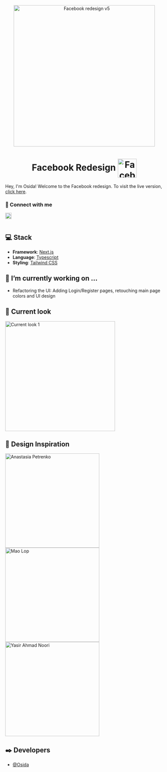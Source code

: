<div align="center">
  <img width="450" src="#" alt="Facebook redesign v5" />
</div>


<h1 align="center" display="flex" align-items="center">
  Facebook Redesign
  <img align="center" src="https://user-images.githubusercontent.com/51928654/183217409-c03c0c65-e6f3-4a21-b7c3-3691be82ea51.png" alt="Facebook logo" width="60px"/>
</h1>

Hey, I'm Osida! Welcome to the Facebook redesign. To visit the live version, [click here](https://facebook-redesign-five.vercel.app).


### 🤝 Connect with me
<a href="https://www.linkedin.com/in/osida-richards-780524243/"><img align="left" src="https://www.svgrepo.com/show/70809/linkedin.svg" alt="Osida | LinkedIn" width="20px"/>
</a>

<br/>
<br/>

## 💻 Stack
- **Framework**: [Next.js](https://nextjs.org)
- **Language**: [Typescript](https://www.typescriptlang.org)
- **Styling**: [Tailwind CSS](https://tailwindcss.com)

## 🌱 I’m currently working on ...
- Refactoring the UI: Adding Login/Register pages, retouching main page colors and UI design

## 👀 Current look
<div display="flex" justify-content="space-evenly">
  <img width="350" alt="Current look 1" />
</div>


## 🎨 Design Inspiration

<div display="flex" justify-content="space-evenly">
  <a href="https://dribbble.com/shots/14695795-Facebook-redesign-concept" target="_blank" rel="noopener noreferrer">
    <img width="300" alt="Anastasia Petrenko" src="https://user-images.githubusercontent.com/51928654/183198670-fae6debe-295c-44c1-9cee-3e39b5ba1473.png"/>
  </a>

  <a href="https://dribbble.com/shots/14695795-Facebook-redesign-concept" target="_blank" rel="noopener noreferrer">
    <img width="300" src="https://cdn.dribbble.com/users/5722038/screenshots/15479224/media/c1f1a451bc75bf805235bef1237d1eae.png" alt="Mao Lop"/>
  </a>

  <a href="https://dribbble.com/shots/14695795-Facebook-redesign-concept" target="_blank" rel="noopener noreferrer">
    <img width="300" src="https://cdn.dribbble.com/users/3894633/screenshots/15889044/media/cb1be7f656b2f2337d9fbfd935fb78c4.png?compress=1&resize=1200x900&vertical=top" alt="Yasir Ahmad Noori
"/>
  </a>

</div>

## ✒️ Developers

- [@Osida](https://github.com/Osida)
